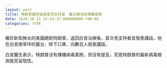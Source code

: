 ```yaml
---
layout: post
title: 特朗普確診後首度見支持者　醫生稱沒有傳播風險
date: 2020-10-11 22:34:27.000000000 +08:00
categories: rthk
---
```


確診新型肺炎的美國總統特朗普，返回白宮治療後，首次見支持者並發表講話，他在白宮南草坪的露台，除下口罩，向數百人發表講話。

白宮醫生表示，特朗普沒有傳播病毒風險，但沒有提及，究竟特朗普的最新病毒檢測是否呈陰性。
